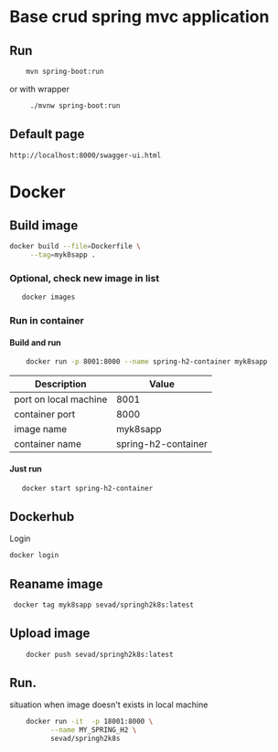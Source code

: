 # Base crud spring mvc application

## Run 
```bash
	mvn spring-boot:run
```
or with wrapper 
```bash
	 ./mvnw spring-boot:run
```
## Default page 
```html
http://localhost:8000/swagger-ui.html
```

# Docker 
## Build image
 ```bash
 docker build --file=Dockerfile \
      --tag=myk8sapp .
 ```

### Optional, check new image in list 
```bash
   docker images 
```

### Run in container 

#### Build and run 
```bash
	docker run -p 8001:8000 --name spring-h2-container myk8sapp

```

|   Description			| Value			|
|---				|---			|
|port on local machine   	| 8001  		|	
|container port    		| 8000  		|	
|image name 			| myk8sapp  		|
|container name 	   	| spring-h2-container   |

#### Just run
```bash
   docker start spring-h2-container
```

## Dockerhub 

Login 
```bash
docker login 
```
## Reaname image
```bash
 docker tag myk8sapp sevad/springh2k8s:latest
```

## Upload image
```bash
    docker push sevad/springh2k8s:latest
```

## Run. 
situation when image doesn't exists in local machine 
```bash
    docker run -it  -p 18001:8000 \
          --name MY_SPRING_H2 \
          sevad/springh2k8s
```



